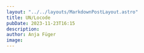 ```yaml
---
layout: "../../layouts/MarkdownPostLayout.astro"
title: UN/Locode
pubDate: 2023-11-23T16:15
description: 
author: Anja Füger
image: 
---
```


